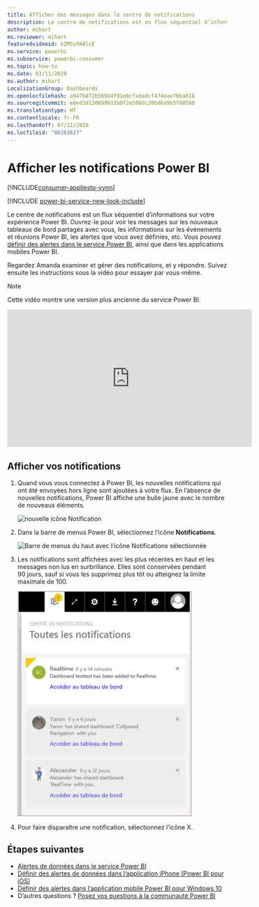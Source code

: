 ```yaml
---
title: Afficher des messages dans le centre de notifications
description: Le centre de notifications est un flux séquentiel d’informations sur votre expérience Power BI.
author: mihart
ms.reviewer: mihart
featuredvideoid: bZMSv5KAlcE
ms.service: powerbi
ms.subservice: powerbi-consumer
ms.topic: how-to
ms.date: 03/11/2020
ms.author: mihart
LocalizationGroup: Dashboards
ms.openlocfilehash: a947b872b56924f91e8cfadadcf474eae76ba018
ms.sourcegitcommit: e8ed3d120699911b0f2e508dc20bd6a9b5f00580
ms.translationtype: HT
ms.contentlocale: fr-FR
ms.lasthandoff: 07/11/2020
ms.locfileid: "86263627"
---
```

# <a name="view-power-bi-notifications"></a>Afficher les notifications Power BI

[!INCLUDE[consumer-appliesto-yynn](../includes/consumer-appliesto-yynn.md)]

[!INCLUDE [power-bi-service-new-look-include](../includes/power-bi-service-new-look-include.md)]

Le centre de notifications est un flux séquentiel d’informations sur votre expérience Power BI. Ouvrez-le pour voir les messages sur les nouveaux tableaux de bord partagés avec vous, les informations sur les événements et réunions Power BI, les alertes que vous avez définies, etc. Vous pouvez [définir des alertes dans le service Power BI](end-user-alerts.md), ainsi que dans les applications mobiles Power BI.

Regardez Amanda examiner et gérer des notifications, et y répondre. Suivez ensuite les instructions sous la vidéo pour essayer par vous-même.    

> [!NOTE]
> Cette vidéo montre une version plus ancienne du service Power BI. 

<iframe width="560" height="315" src="https://www.youtube.com/embed/bZMSv5KAlcE" frameborder="0" allowfullscreen></iframe>

## <a name="view-your-notifications"></a>Afficher vos notifications
1. Quand vous vous connectez à Power BI, les nouvelles notifications qui ont été envoyées hors ligne sont ajoutées à votre flux. En l’absence de nouvelles notifications, Power BI affiche une bulle jaune avec le nombre de nouveaux éléments.
   
   ![nouvelle icône Notification](./media/end-user-notification-center/power-bi-new-notification.png)
2. Dans la barre de menus Power BI, sélectionnez l’icône **Notifications**.
   
   ![Barre de menus du haut avec l’icône Notifications sélectionnée](./media/end-user-notification-center/power-bi-notifications-icon.png)
3. Les notifications sont affichées avec les plus récentes en haut et les messages non lus en surbrillance. Elles sont conservées pendant 90 jours, sauf si vous les supprimez plus tôt ou atteignez la limite maximale de 100.
   
   ![Centre de notifications](./media/end-user-notification-center/power-bi-notification-center.png)
4. Pour faire disparaître une notification, sélectionnez l’icône X.

## <a name="next-steps"></a>Étapes suivantes
* [Alertes de données dans le service Power BI](end-user-alerts.md)
* [Définir des alertes de données dans l’application iPhone (Power BI pour iOS)](mobile/mobile-set-data-alerts-in-the-mobile-apps.md)
* [Définir des alertes dans l’application mobile Power BI pour Windows 10](mobile/mobile-set-data-alerts-in-the-mobile-apps.md)
* D’autres questions ? [Posez vos questions à la communauté Power BI](https://community.powerbi.com/)

